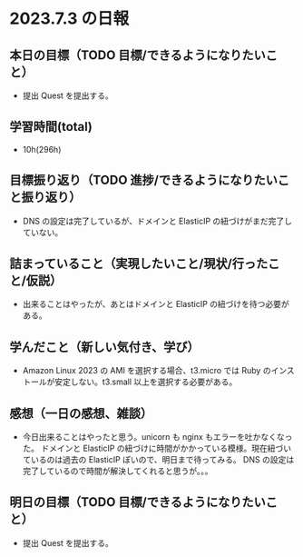 # 2023.7.3 の日報

## 本日の目標（TODO 目標/できるようになりたいこと）

- 提出 Quest を提出する。

## 学習時間(total)

- 10h(296h)

## 目標振り返り（TODO 進捗/できるようになりたいこと振り返り）

- DNS の設定は完了しているが、ドメインと ElasticIP の紐づけがまだ完了していない。

## 詰まっていること（実現したいこと/現状/行ったこと/仮説）

- 出来ることはやったが、あとはドメインと ElasticIP の紐づけを待つ必要がある。

## 学んだこと（新しい気付き、学び）

- Amazon Linux 2023 の AMI を選択する場合、t3.micro では Ruby のインストールが安定しない。t3.small 以上を選択する必要がある。

## 感想（一日の感想、雑談）

- 今日出来ることはやったと思う。unicorn も nginx もエラーを吐かなくなった。
  ドメインと ElasticIP の紐づけに時間がかかっている模様。現在紐づいているのは過去の ElasticIP ぽいので、明日まで待ってみる。
  DNS の設定は完了しているので時間が解決してくれると思うが。。。

## 明日の目標（TODO 目標/できるようになりたいこと）

- 提出 Quest を提出する。
